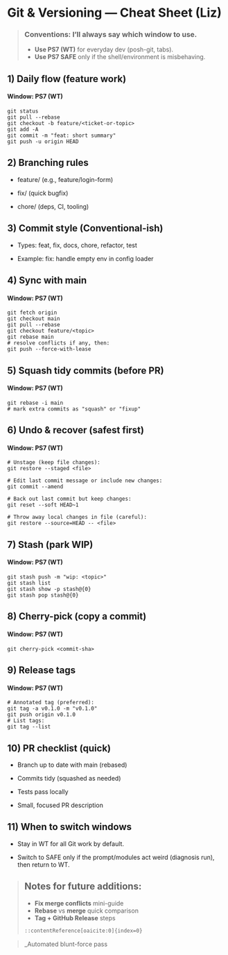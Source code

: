 # Git & Versioning — Cheat Sheet (Liz)

> ### Conventions: I’ll always say which window to use.
> - **Use PS7 (WT)** for everyday dev (posh-git, tabs).
> - **Use PS7 SAFE** only if the shell/environment is misbehaving.

## 1) Daily flow (feature work)
#### Window: PS7 (WT)
```pwsh
git status
git pull --rebase
git checkout -b feature/<ticket-or-topic>
git add -A
git commit -m "feat: short summary"
git push -u origin HEAD
```

## 2) Branching rules

- feature/<topic> (e.g., feature/login-form)

- fix/<topic> (quick bugfix)

- chore/<topic> (deps, CI, tooling)

## 3) Commit style (Conventional-ish)

- Types: feat, fix, docs, chore, refactor, test

- Example: fix: handle empty env in config loader

## 4) Sync with main

#### Window: PS7 (WT)

```pwsh
git fetch origin
git checkout main
git pull --rebase
git checkout feature/<topic>
git rebase main
# resolve conflicts if any, then:
git push --force-with-lease
```

## 5) Squash tidy commits (before PR)

#### Window: PS7 (WT)

```pwsh
git rebase -i main
# mark extra commits as "squash" or "fixup"
```

## 6) Undo & recover (safest first)

#### Window: PS7 (WT)

```pwsh
# Unstage (keep file changes):
git restore --staged <file>

# Edit last commit message or include new changes:
git commit --amend

# Back out last commit but keep changes:
git reset --soft HEAD~1

# Throw away local changes in file (careful):
git restore --source=HEAD -- <file>
```

## 7) Stash (park WIP)

#### Window: PS7 (WT)

```pwsh
git stash push -m "wip: <topic>"
git stash list
git stash show -p stash@{0}
git stash pop stash@{0}
```

## 8) Cherry-pick (copy a commit)

#### Window: PS7 (WT)

```pwsh
git cherry-pick <commit-sha>
```

## 9) Release tags

#### Window: PS7 (WT)

```pwsh
# Annotated tag (preferred):
git tag -a v0.1.0 -m "v0.1.0"
git push origin v0.1.0
# List tags:
git tag --list
```

## 10) PR checklist (quick)

- Branch up to date with main (rebased)

- Commits tidy (squashed as needed)

- Tests pass locally

- Small, focused PR description

## 11) When to switch windows

- Stay in WT for all Git work by default.

- Switch to SAFE only if the prompt/modules act weird (diagnosis run), then return to WT.

> ## Notes for future additions:
> - **Fix merge conflicts** mini-guide
> - **Rebase** vs **merge** quick comparison
> - **Tag + GitHub Release** steps
>```makefile
>::contentReference[oaicite:0]{index=0}
>```



> _Automated blunt-force pass 
